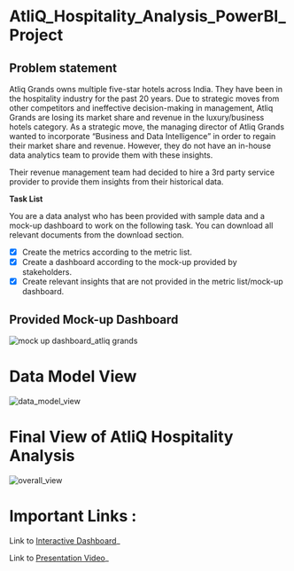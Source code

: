 # AtliQ_Hospitality_Analysis_PowerBI_Project
## Problem statement
Atliq Grands owns multiple five-star hotels across India. They have been in the hospitality industry for the past 20 years. Due to strategic moves from other competitors and ineffective decision-making in management, Atliq Grands are losing its market share and revenue in the luxury/business hotels category. As a strategic move, the managing director of Atliq Grands wanted to incorporate “Business and Data Intelligence” in order to regain their market share and revenue. However, they do not have an in-house data analytics team to provide them with these insights.

Their revenue management team had decided to hire a 3rd party service provider to provide them insights from their historical data.

**Task List**

You are a data analyst who has been provided with sample data and a mock-up dashboard to work on the following task. You can download all relevant documents from the download section.

- [x] Create the metrics according to the metric list.
- [x] Create a dashboard according to the mock-up provided by stakeholders.
- [x] Create relevant insights that are not provided in the metric list/mock-up dashboard.

## Provided Mock-up Dashboard

![mock up dashboard_atliq grands](https://github.com/PRATIKDHONE/AtliQ_Hospitality_Analysis_PowerBI_Project/assets/123533591/d08fd964-9de4-44a0-b44d-4198cbde50fd)














# Data Model View

![data_model_view](https://github.com/PRATIKDHONE/AtliQ_Hospitality_Analysis_PowerBI_Project/assets/123533591/e9a62d34-ea00-4c9a-8bb6-e690f388099d)
















# Final View of AtliQ Hospitality Analysis


![overall_view](https://github.com/PRATIKDHONE/AtliQ_Hospitality_Analysis_PowerBI_Project/assets/123533591/50721a07-bd76-47e6-8d67-57f572e316f1)


# Important Links :
Link to [Interactive Dashboard](https://app.powerbi.com/view?r=eyJrIjoiNTk4NGVmOGQtNzIyYy00ZTU5LWFhNDYtYjVmZGY0MTA3YmZmIiwidCI6ImM2ZTU0OWIzLTVmNDUtNDAzMi1hYWU5LWQ0MjQ0ZGM1YjJjNCJ9)_

Link to [Presentation Video](https://www.linkedin.com/posts/pratik-dhone-295276263_codebasics-codebasicsresumechallenge-hospitality-activity-7154832220459851776-iqsU?utm_source=share&utm_medium=member_desktop)_
